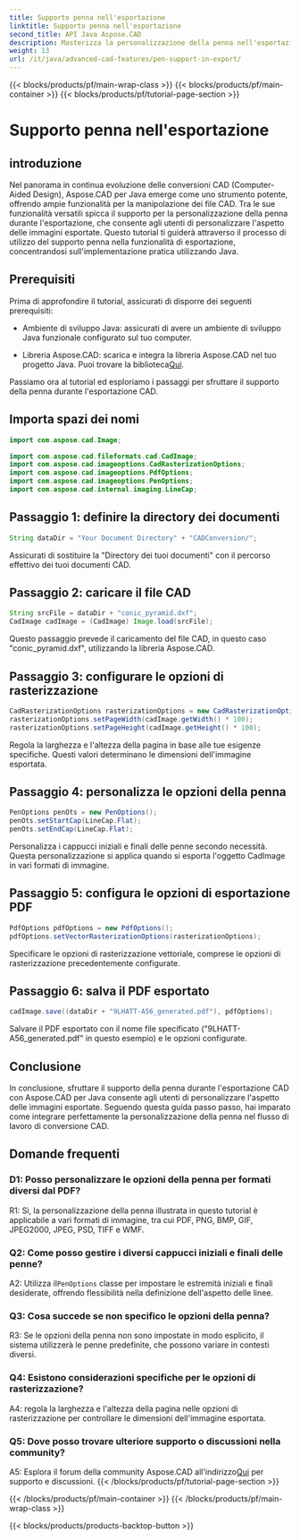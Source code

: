 ```yaml
---
title: Supporto penna nell'esportazione
linktitle: Supporto penna nell'esportazione
second_title: API Java Aspose.CAD
description: Masterizza la personalizzazione della penna nell'esportazione CAD con Aspose.CAD per Java. Segui la nostra guida passo passo per un'integrazione perfetta.
weight: 13
url: /it/java/advanced-cad-features/pen-support-in-export/
---
```


{{< blocks/products/pf/main-wrap-class >}}
{{< blocks/products/pf/main-container >}}
{{< blocks/products/pf/tutorial-page-section >}}

# Supporto penna nell'esportazione

## introduzione

Nel panorama in continua evoluzione delle conversioni CAD (Computer-Aided Design), Aspose.CAD per Java emerge come uno strumento potente, offrendo ampie funzionalità per la manipolazione dei file CAD. Tra le sue funzionalità versatili spicca il supporto per la personalizzazione della penna durante l'esportazione, che consente agli utenti di personalizzare l'aspetto delle immagini esportate. Questo tutorial ti guiderà attraverso il processo di utilizzo del supporto penna nella funzionalità di esportazione, concentrandosi sull'implementazione pratica utilizzando Java.

## Prerequisiti

Prima di approfondire il tutorial, assicurati di disporre dei seguenti prerequisiti:

- Ambiente di sviluppo Java: assicurati di avere un ambiente di sviluppo Java funzionale configurato sul tuo computer.

-  Libreria Aspose.CAD: scarica e integra la libreria Aspose.CAD nel tuo progetto Java. Puoi trovare la biblioteca[Qui](https://releases.aspose.com/cad/java/).

Passiamo ora al tutorial ed esploriamo i passaggi per sfruttare il supporto della penna durante l'esportazione CAD.

## Importa spazi dei nomi

```java
import com.aspose.cad.Image;

import com.aspose.cad.fileformats.cad.CadImage;
import com.aspose.cad.imageoptions.CadRasterizationOptions;
import com.aspose.cad.imageoptions.PdfOptions;
import com.aspose.cad.imageoptions.PenOptions;
import com.aspose.cad.internal.imaging.LineCap;
```

## Passaggio 1: definire la directory dei documenti

```java
String dataDir = "Your Document Directory" + "CADConversion/";
```

Assicurati di sostituire la "Directory dei tuoi documenti" con il percorso effettivo dei tuoi documenti CAD.

## Passaggio 2: caricare il file CAD

```java
String srcFile = dataDir + "conic_pyramid.dxf";
CadImage cadImage = (CadImage) Image.load(srcFile);
```

Questo passaggio prevede il caricamento del file CAD, in questo caso "conic_pyramid.dxf", utilizzando la libreria Aspose.CAD.

## Passaggio 3: configurare le opzioni di rasterizzazione

```java
CadRasterizationOptions rasterizationOptions = new CadRasterizationOptions();
rasterizationOptions.setPageWidth(cadImage.getWidth() * 100);
rasterizationOptions.setPageHeight(cadImage.getHeight() * 100);
```

Regola la larghezza e l'altezza della pagina in base alle tue esigenze specifiche. Questi valori determinano le dimensioni dell'immagine esportata.

## Passaggio 4: personalizza le opzioni della penna

```java
PenOptions penOts = new PenOptions();
penOts.setStartCap(LineCap.Flat);
penOts.setEndCap(LineCap.Flat);
```

Personalizza i cappucci iniziali e finali delle penne secondo necessità. Questa personalizzazione si applica quando si esporta l'oggetto CadImage in vari formati di immagine.

## Passaggio 5: configura le opzioni di esportazione PDF

```java
PdfOptions pdfOptions = new PdfOptions();
pdfOptions.setVectorRasterizationOptions(rasterizationOptions);
```

Specificare le opzioni di rasterizzazione vettoriale, comprese le opzioni di rasterizzazione precedentemente configurate.

## Passaggio 6: salva il PDF esportato

```java
cadImage.save((dataDir + "9LHATT-A56_generated.pdf"), pdfOptions);
```

Salvare il PDF esportato con il nome file specificato ("9LHATT-A56_generated.pdf" in questo esempio) e le opzioni configurate.

## Conclusione

In conclusione, sfruttare il supporto della penna durante l'esportazione CAD con Aspose.CAD per Java consente agli utenti di personalizzare l'aspetto delle immagini esportate. Seguendo questa guida passo passo, hai imparato come integrare perfettamente la personalizzazione della penna nel flusso di lavoro di conversione CAD.

## Domande frequenti

### D1: Posso personalizzare le opzioni della penna per formati diversi dal PDF?

R1: Sì, la personalizzazione della penna illustrata in questo tutorial è applicabile a vari formati di immagine, tra cui PDF, PNG, BMP, GIF, JPEG2000, JPEG, PSD, TIFF e WMF.

### Q2: Come posso gestire i diversi cappucci iniziali e finali delle penne?

 A2: Utilizza il`PenOptions` classe per impostare le estremità iniziali e finali desiderate, offrendo flessibilità nella definizione dell'aspetto delle linee.

### Q3: Cosa succede se non specifico le opzioni della penna?

R3: Se le opzioni della penna non sono impostate in modo esplicito, il sistema utilizzerà le penne predefinite, che possono variare in contesti diversi.

### Q4: Esistono considerazioni specifiche per le opzioni di rasterizzazione?

A4: regola la larghezza e l'altezza della pagina nelle opzioni di rasterizzazione per controllare le dimensioni dell'immagine esportata.

### Q5: Dove posso trovare ulteriore supporto o discussioni nella community?

 A5: Esplora il forum della community Aspose.CAD all'indirizzo[Qui](https://forum.aspose.com/c/cad/19) per supporto e discussioni.
{{< /blocks/products/pf/tutorial-page-section >}}

{{< /blocks/products/pf/main-container >}}
{{< /blocks/products/pf/main-wrap-class >}}

{{< blocks/products/products-backtop-button >}}
